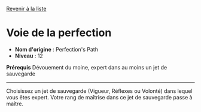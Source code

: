 [Revenir à la liste](..)

# Voie de la perfection

 * **Nom d'origine** : Perfection's Path
 * **Niveau** : 12


<p><strong>Prérequis</strong> Dévouement du moine, expert dans au moins un jet de sauvegarde</p>
<hr>
<p>Choisissez un jet de sauvegarde (Vigueur, Réflexes ou Volonté) dans lequel vous êtes expert. Votre rang de maîtrise dans ce jet de sauvegarde passe à maître.</p>